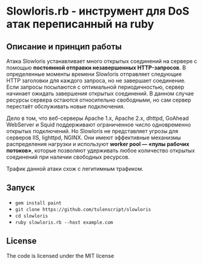 # Slowloris.rb - инструмент для DoS атак переписанный на ruby

## Описание и принцип работы

Атака Slowloris устанавливает много открытых соединений на сервере с помощью **постоянной отправки незавершенных HTTP-запросов**. В определенные моменты времени Slowloris отправляет следующие HTTP заголовки для каждого запроса, но не завершает соединение. Если запросы посылаются с оптимальной периодичностью, сервер начинает ожидать завершения открытых соединений. В данном случае ресурсы сервера остаются относительно свободными, но сам сервер перестаёт обслуживать новые подключения.

Дело в том, что веб-серверы Apache 1.x, Apache 2.x, dhttpd, GoAhead WebServer и Squid поддерживают ограниченное число одновременно открытых подключений. Но Slowloris не представляет угрозы для серверов IIS, lighttpd, NGINX. Они имеют эффективные механизмы распределения нагрузки и используют **worker pool — «пулы рабочих потоков»**, которые позволяют удерживать любое количество открытых соединений при наличии свободных ресурсов.

Трафик данной атаки схож с легитимным трафиком.

## Запуск

* `gem install paint`
* `git clone https://github.com/tulenscript/slowloris`
* `cd slowloris`
* `ruby slowloris.rb --host example.com`

## License

The code is licensed under the MIT license
